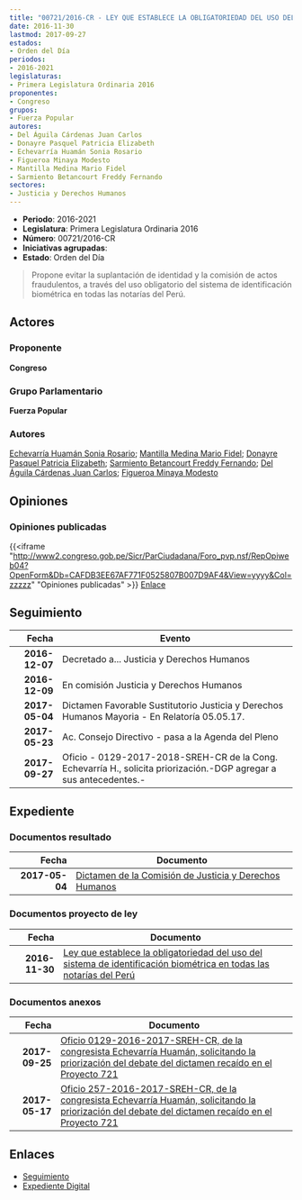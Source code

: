 ```yaml
---
title: "00721/2016-CR - LEY QUE ESTABLECE LA OBLIGATORIEDAD DEL USO DEL SISTEMA DE IDENTIFICACIÓN BIOMÉTRICA EN TODAS LAS NOTARIAS DEL PERÚ"
date: 2016-11-30
lastmod: 2017-09-27
estados:
- Orden del Día
periodos:
- 2016-2021
legislaturas:
- Primera Legislatura Ordinaria 2016
proponentes:
- Congreso
grupos:
- Fuerza Popular
autores:
- Del Águila Cárdenas Juan Carlos
- Donayre Pasquel Patricia Elizabeth
- Echevarría Huamán Sonia Rosario
- Figueroa Minaya Modesto
- Mantilla Medina Mario Fidel
- Sarmiento Betancourt Freddy Fernando
sectores:
- Justicia y Derechos Humanos
---
```

- **Periodo**: 2016-2021
- **Legislatura**: Primera Legislatura Ordinaria 2016
- **Número**: 00721/2016-CR
- **Iniciativas agrupadas**: 
- **Estado**: Orden del Día

> Propone evitar la suplantación de identidad y la comisión de actos fraudulentos, a través del uso obligatorio del sistema de identificación biométrica en todas las notarías del Perú.


## Actores

### Proponente

**Congreso**

### Grupo Parlamentario

**Fuerza Popular**

### Autores

[Echevarría Huamán Sonia Rosario](mailto:mailto:sechevarria@congreso.gob.pe); [Mantilla Medina Mario Fidel](mailto:mailto:mmantilla@congreso.gob.pe); [Donayre Pasquel Patricia Elizabeth](mailto:mailto:pdonayre@congreso.gob.pe); [Sarmiento Betancourt Freddy Fernando](mailto:mailto:fsarmiento@congreso.gob.pe); [Del Águila Cárdenas Juan Carlos](mailto:mailto:jdelaguila@congreso.gob.pe); [Figueroa Minaya Modesto](mailto:mailto:mfigueroam@congreso.gob.pe)

## Opiniones

### Opiniones publicadas

{{<iframe "http://www2.congreso.gob.pe/Sicr/ParCiudadana/Foro_pvp.nsf/RepOpiweb04?OpenForm&Db=CAFDB3EE67AF771F0525807B007D9AF4&View=yyyy&Col=zzzzz" "Opiniones publicadas" >}}
[Enlace](http://www2.congreso.gob.pe/Sicr/ParCiudadana/Foro_pvp.nsf/RepOpiweb04?OpenForm&Db=CAFDB3EE67AF771F0525807B007D9AF4&View=yyyy&Col=zzzzz)


## Seguimiento

| Fecha | Evento |
|------:|--------|
| **2016-12-07** | Decretado a... Justicia y Derechos Humanos |
| **2016-12-09** | En comisión Justicia y Derechos Humanos |
| **2017-05-04** | Dictamen Favorable Sustitutorio Justicia y Derechos Humanos Mayoria - En Relatoría 05.05.17. |
| **2017-05-23** | Ac. Consejo Directivo - pasa a la Agenda del Pleno |
| **2017-09-27** | Oficio - 0129-2017-2018-SREH-CR de la Cong. Echevarría H., solicita priorización.-DGP agregar a sus antecedentes.- |

## Expediente

### Documentos resultado

| Fecha | Documento |
|------:|-----------|
| **2017-05-04** | [Dictamen de la Comisión de Justicia y Derechos Humanos](http://www.leyes.congreso.gob.pe/Documentos/2016_2021/Dictamenes/Proyectos_de_Ley/00721DC15MAY20170504.pdf) |

### Documentos proyecto de ley

| Fecha | Documento |
|------:|-----------|
| **2016-11-30** | [Ley que establece la obligatoriedad del uso del sistema de identificación biométrica en todas las notarías del Perú](http://www.leyes.congreso.gob.pe/Documentos/2016_2021/Proyectos_de_Ley_y_de_Resoluciones_Legislativas/PL0072120161130.pdf) |

### Documentos anexos

| Fecha | Documento |
|------:|-----------|
| **2017-09-25** | [Oficio 0129-2016-2017-SREH-CR, de la congresista Echevarría Huamán, solicitando la priorización del debate del dictamen recaído en el Proyecto 721](http://www.leyes.congreso.gob.pe/Documentos/2016_2021/Oficios/Congresistas/OFICIO-0129-2017-2018-SREH-CR.PDF) |
| **2017-05-17** | [Oficio 257-2016-2017-SREH-CR, de la congresista Echevarría Huamán, solicitando la priorización del debate del dictamen recaído en el Proyecto 721](http://www.leyes.congreso.gob.pe/Documentos/2016_2021/Oficios/Congresistas/OFICIO-257-2016-2017-SREH-CR.pdf) |

## Enlaces

- [Seguimiento](http://www2.congreso.gob.pe/Sicr/TraDocEstProc/CLProLey2016.nsf/f7fff46988ca05b1052578e100829cc7/2677c14a62cb626d0525807c0052b825?OpenDocument)
- [Expediente Digital](http://www2.congreso.gob.pe/Sicr/TraDocEstProc/Expvirt_2011.nsf/visbusqptramdoc1621/00721?opendocument)

